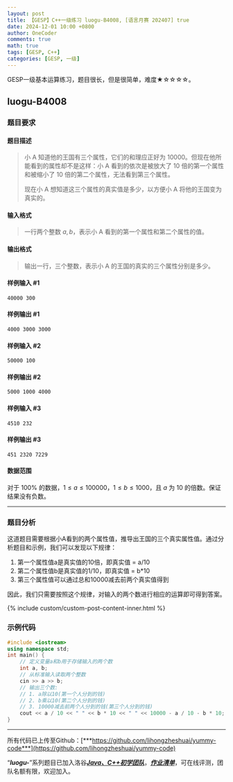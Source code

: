 ```yaml
---
layout: post
title: 【GESP】C++一级练习 luogu-B4008, [语言月赛 202407] true
date: 2024-12-01 10:00 +0800
author: OneCoder
comments: true
math: true
tags: [GESP, C++]
categories: [GESP, 一级]
---
```

GESP一级基本运算练习，题目很长，但是很简单，难度★☆☆☆☆。

<!--more-->

## luogu-B4008

### 题目要求

#### 题目描述

>小 A 知道他的王国有三个属性，它们的和理应正好为  $10000$。但现在他所能看到的属性却不是这样：小 A 看到的依次是被放大了 $10$ 倍的第一个属性和被缩小了 $10$ 倍的第二个属性，无法看到第三个属性。
>
>现在小 A 想知道这三个属性的真实值是多少，以方便小 A 将他的王国变为真实的。

#### 输入格式

>一行两个整数 $a,b$，表示小 A 看到的第一个属性和第二个属性的值。

#### 输出格式

>输出一行，三个整数，表示小 A 的王国的真实的三个属性分别是多少。

#### 样例输入 #1

```console
40000 300
```

#### 样例输出 #1

```console
4000 3000 3000
```

#### 样例输入 #2

```console
50000 100
```

#### 样例输出 #2

```console
5000 1000 4000
```

#### 样例输入 #3

```console
4510 232
```

#### 样例输出 #3

```console
451 2320 7229
```

#### 数据范围

对于 $100\%$ 的数据，$1 \le a \le 100000$，$1 \le b \le 1000$，且 $a$ 为 $10$ 的倍数。保证结果没有负数。

---

### 题目分析

这道题目需要根据小A看到的两个属性值，推导出王国的三个真实属性值。通过分析题目和示例，我们可以发现以下规律：

1. 第一个属性值a是真实值的10倍，即真实值 = a/10
2. 第二个属性值b是真实值的1/10，即真实值 = b*10
3. 第三个属性值可以通过总和10000减去前两个真实值得到

因此，我们只需要按照这个规律，对输入的两个数进行相应的运算即可得到答案。

{% include custom/custom-post-content-inner.html %}

### 示例代码

```cpp
#include <iostream>
using namespace std;
int main() {
    // 定义变量a和b用于存储输入的两个数
    int a, b;
    // 从标准输入读取两个整数
    cin >> a >> b;
    // 输出三个数:
    // 1. a除以10(第一个人分到的钱)
    // 2. b乘以10(第二个人分到的钱) 
    // 3. 10000减去前两个人分到的钱(第三个人分到的钱)
    cout << a / 10 << " " << b * 10 << " " << 10000 - a / 10 - b * 10;
}
```

---

所有代码已上传至Github：[***https://github.com/lihongzheshuai/yummy-code***](https://github.com/lihongzheshuai/yummy-code)

“***luogu-***”系列题目已加入洛谷[***Java、C++初学团队***](https://www.luogu.com.cn/team/92228)，[***作业清单***](https://www.luogu.com.cn/team/92228#homework)，可在线评测，团队名额有限，欢迎加入。
